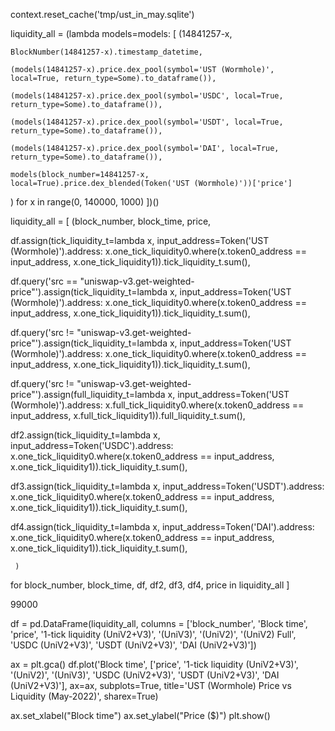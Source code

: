 context.reset_cache('tmp/ust_in_may.sqlite')

liquidity_all = (lambda models=models:
 [ (14841257-x,

    BlockNumber(14841257-x).timestamp_datetime,

    (models(14841257-x).price.dex_pool(symbol='UST (Wormhole)', local=True, return_type=Some).to_dataframe()),

    (models(14841257-x).price.dex_pool(symbol='USDC', local=True, return_type=Some).to_dataframe()),

    (models(14841257-x).price.dex_pool(symbol='USDT', local=True, return_type=Some).to_dataframe()),

    (models(14841257-x).price.dex_pool(symbol='DAI', local=True, return_type=Some).to_dataframe()),

    models(block_number=14841257-x, local=True).price.dex_blended(Token('UST (Wormhole)'))['price']
   )
   for x in range(0, 140000, 1000) ])()

liquidity_all = [
(block_number,
 block_time,
 price,

df.assign(tick_liquidity_t=lambda x, input_address=Token('UST (Wormhole)').address: x.one_tick_liquidity0.where(x.token0_address == input_address, x.one_tick_liquidity1)).tick_liquidity_t.sum(),

df.query('src == "uniswap-v3.get-weighted-price"').assign(tick_liquidity_t=lambda x, input_address=Token('UST (Wormhole)').address: x.one_tick_liquidity0.where(x.token0_address == input_address, x.one_tick_liquidity1)).tick_liquidity_t.sum(),

df.query('src != "uniswap-v3.get-weighted-price"').assign(tick_liquidity_t=lambda x, input_address=Token('UST (Wormhole)').address: x.one_tick_liquidity0.where(x.token0_address == input_address, x.one_tick_liquidity1)).tick_liquidity_t.sum(),

df.query('src != "uniswap-v3.get-weighted-price"').assign(full_liquidity_t=lambda x, input_address=Token('UST (Wormhole)').address: x.full_tick_liquidity0.where(x.token0_address == input_address, x.full_tick_liquidity1)).full_liquidity_t.sum(),

df2.assign(tick_liquidity_t=lambda x, input_address=Token('USDC').address: x.one_tick_liquidity0.where(x.token0_address == input_address, x.one_tick_liquidity1)).tick_liquidity_t.sum(),

df3.assign(tick_liquidity_t=lambda x, input_address=Token('USDT').address: x.one_tick_liquidity0.where(x.token0_address == input_address, x.one_tick_liquidity1)).tick_liquidity_t.sum(),

df4.assign(tick_liquidity_t=lambda x, input_address=Token('DAI').address: x.one_tick_liquidity0.where(x.token0_address == input_address, x.one_tick_liquidity1)).tick_liquidity_t.sum(),

     )
for block_number, block_time, df, df2, df3, df4, price in liquidity_all
]

99000

df = pd.DataFrame(liquidity_all, columns = ['block_number', 'Block time', 'price', '1-tick liquidity (UniV2+V3)', '(UniV3)', '(UniV2)', '(UniV2) Full', 'USDC (UniV2+V3)', 'USDT (UniV2+V3)', 'DAI (UniV2+V3)'])

ax = plt.gca()
df.plot('Block time', ['price', '1-tick liquidity (UniV2+V3)', '(UniV2)', '(UniV3)', 'USDC (UniV2+V3)', 'USDT (UniV2+V3)', 'DAI (UniV2+V3)'], ax=ax, subplots=True, title='UST (Wormhole) Price vs Liquidity (May-2022)', sharex=True)

ax.set_xlabel("Block time")
ax.set_ylabel("Price ($)")
plt.show()
